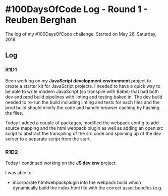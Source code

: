# #100DaysOfCode Log - Round 1 - Reuben Berghan

The log of my #100DaysOfCode challenge. Started on May 26, Saturday, 2018.

## Log

### R1D1 
Been working on my **JavaScript development environment** project to create a starter kit for JavaScript projects. I needed to have a quick way to be able to write modern JavaScript (so transpile with Babel) that had both dev and prod build pipelines with linting and testing baked in. The dev build needed to re-run the build including linting and tests for each files and the prod build should minify the code and handle browser caching by hashing the files.

Today I added a couple of packages, modified the webpack config to add source mapping and the html webpack plugin as well as adding an open:src script to abstract the transpiling of the src code and spinning up of the dev server to a separate script from the start.

### R1D2
Today I continued working on the **JS dev env** project.

I was able to:
- incorporate htmlwebpackplugin into the webpack build which dynamically build the index.html file with the correct asset bundles (e.g. <script/> and stylesheet tags)
- added linting via eslint to the project

### R1D3
Continued with the **JS dev env** project. Today I looked into testing frameworks specifically Jest and how this would fit into my project and was able to add the testing scripts and packages for Jest into the JS dev env project.

### R1D4
Today I added a script to log a message to the console as a prestart script to the **JS dev env** project. I also added an example module with test.

### R1D5
Today in the **JS dev env** project I decided to replace thhe Jest test framework with Mocha in order to have the flexibility and because I felt more comfortable with the style of Mocha. I also modularised some more of the example code.

### R1D6
Continued working on the **JS dev env** project adding a few config items to the project covering:
- node version in package.josn
- nvm config file
- travis ci config file
- editor config file

I also added CI to the repo and a bit code cleanup.

### R1D7
Today I moved on to HTTP call support in the **JS dev env** project using the whatwg-fetch package to be deployed as part of any app built. Though this is a supported browser api it will still be required for some older browsers. I also added some example hardcoded data to be served from the dev server for testing purposes.

### R1D8
Today I continued working on the api support int the example app for the **JS dev env** project. I updated the app to render the returned json data in html if the call was successful.

### R1D9
Today I worked on adding a mock api server and schema to the **JS dev env** project. This was done using the json-server and json-schema-faker packages and adding a mock schema and scripts to spin up an in memory mock mapi server that generates random data each time it is spun up.

### R1D10
Continued with the **JS dev env** project today and set up localtunnel which allows the development project to be shared from my local machine externally while in development.

### R1D11
Today I forked the 100-days-of-code repo so that I could complete my log. Also attended a local meetup for JavaScript juniors focused around React and Redux. The plan is split into groups to work together on a project using React and Redux.

### R1D12
After having issues with adding the hash to the css files during the build in my **JavaScript dev env** I decided to create a new project and work through the intro guide examples to get a better understanding of the webpack features and whether the hashing would work following their examples.

I did not quite get to the Caching guide which covers the hashing of output filenames for caching purposes but got familiar with some other new features particularly the webpack-dev-server package for spinning up a dev server to run the dev build. This works in a very similar way to combining the Express, webpack-dev-middleware, and Open packages. The differences being that the latest webpack and webpack-dev-server incorporate HMR pushing code up to the client as files are saved without the need for a browser refresh. The webpack-dev-middleware option does allow the developer more control / configuration over the dev server though.

### R1D13
Able to continue with the webpack guides and have found a couple of things as part of the **JS dev env** project.

First still unsure about how the Tree Shaking feature works as the follwoing the examples I was unable to see this in action. Also unsure where the definition of marking files as side-effect-free is required, the guides mention the package.json but it is not explicit whether this is my projects packag.json or the 3rd party libraries...

### R1D14
Continued with the webpack guides and was able to get the prod build to add the hash to the extracted css files.

Also integrated the webpack-dev-server and webpack-cli into my **js-dev-env** project replacing the need for manageing a separate srcServer.js file and build.js file while still getting the same benefits. Using the webpack-dev-server has also allowed me to leverage the HMR benefits of webpack in my dev build.

Tomorrow I will need to look at the prod deploy steps and plan my next project, a meal plan with shopping list app. I will be able to use my js-dev-env as a starting point for the tooling and build chain and react for the front end library. Firstly I will need to test out how integrating react and the necessary packages into my dev env.

### R1D15
Today I integrated the prod deployment into my **js-dev-env** project using Surge and also added a distServer.js using Express to check the built code locally as part of the build process. I also tweaked the dev server to add a proxy to the mock api server removing the need to have this url as part of the app code.

### R1D16
Today I incorporated React and and the jsx loader into the **js-dev-env** project to support the front end code being written using React and jsx. I will need to tweak the demo app in order to use React.

### R1D17
Today I began planning how the UI and data would need to be structured for my **meal-plan-app**. I will also need to think about the particular user journey(s) so I can wireframe and story board the UI on the front end. The schema for the app data also needs to be considered for how I am going to store this in a database.

### R1D18
